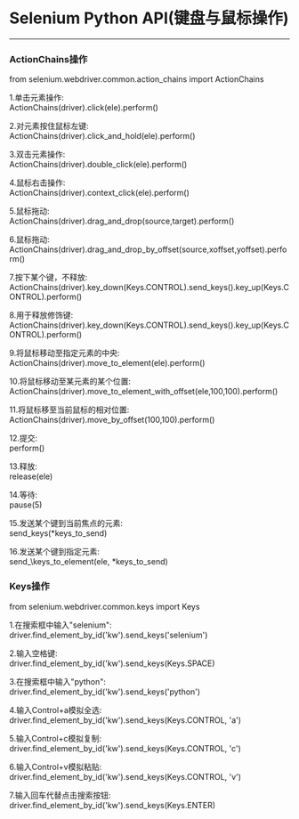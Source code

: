 Selenium Python API(键盘与鼠标操作)
==========
***********************    


### ActionChains操作

from selenium.webdriver.common.action_chains import ActionChains  

1.单击元素操作:  
ActionChains(driver).click(ele).perform()

2.对元素按住鼠标左键:  
ActionChains(driver).click\_and\_hold(ele).perform()

3.双击元素操作:  
ActionChains(driver).double_click(ele).perform()

4.鼠标右击操作:  
ActionChains(driver).context_click(ele).perform()

5.鼠标拖动:  
ActionChains(driver).drag\_and\_drop(source,target).perform()

6.鼠标拖动:  
ActionChains(driver).drag\_and\_drop\_by\_offset(source,xoffset,yoffset).perform()

7.按下某个键，不释放:  
ActionChains(driver).key\_down(Keys.CONTROL).send\_keys().key\_up(Keys.CONTROL).perform()


8.用于释放修饰键:  
ActionChains(driver).key\_down(Keys.CONTROL).send\_keys().key\_up(Keys.CONTROL).perform()

9.将鼠标移动至指定元素的中央:  
ActionChains(driver).move_to_element(ele).perform()

10.将鼠标移动至某元素的某个位置:  
ActionChains(driver).move_to_element_with_offset(ele,100,100).perform()

11.将鼠标移至当前鼠标的相对位置:  
ActionChains(driver).move_by_offset(100,100).perform()

12.提交:  
perform()

13.释放:  
release(ele)

14.等待:  
pause(5)

15.发送某个键到当前焦点的元素:  
send_keys(*keys\_to\_send)

16.发送某个键到指定元素:  
send\_\keys\_to\_element(ele, *keys\_to\_send)


### Keys操作

from selenium.webdriver.common.keys import Keys

1.在搜索框中输入"selenium":  
driver.find\_element\_by\_id('kw').send_keys('selenium')

2.输入空格键:  
driver.find\_element\_by\_id('kw').send_keys(Keys.SPACE)

3.在搜索框中输入"python":  
driver.find\_element\_by\_id('kw').send_keys('python')

4.输入Control+a模拟全选:  
driver.find\_element\_by\_id('kw').send_keys(Keys.CONTROL, 'a')

5.输入Control+c模拟复制:  
driver.find\_element\_by\_id('kw').send_keys(Keys.CONTROL, 'c')

6.输入Control+v模拟粘贴:  
driver.find\_element\_by\_id('kw').send_keys(Keys.CONTROL, 'v')

7.输入回车代替点击搜索按钮:  
driver.find\_element\_by\_id('kw').send_keys(Keys.ENTER)